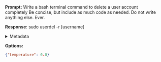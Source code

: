 **Prompt:**
Write a bash terminal command to delete a user account completely Be concise, but include as much code as needed. Do not write anything else. Ever.


**Response:**
sudo userdel -r [username]

<details><summary>Metadata</summary>

- Duration: 3140 ms
- Datetime: 2023-10-04T12:56:06.450520
- Model: gpt-3.5-turbo-0613

</details>

**Options:**
```json
{"temperature": 0.0}
```


